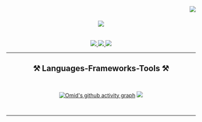 <img align="right" src="https://visitor-badge.laobi.icu/badge?page_id=Omid2831.Omid2831" />

<h1 align="center">
    <img src="https://readme-typing-svg.herokuapp.com/?font=Righteous&size=35&center=true&vCenter=true&width=500&height=70&duration=4000&lines=Hi+There!+👋;+I'm+Omid+MHR!;" />
</h1>



<br/>



 
<div align="center"> 
  <a href="mailto:pedro.mehrabiomid8282@gmail.com">
    <img src="https://img.shields.io/badge/Gmail-333333?style=for-the-badge&logo=gmail&logoColor=red" />
  </a>
  <a href="https://www.linkedin.com/in/omid-mehrabi-2638792a5/" target="_blank">
    <img src="https://img.shields.io/badge/LinkedIn-0077B5?style=for-the-badge&logo=linkedin&logoColor=white" target="_blank" />
  </a>
  <a href="https://Omid2831.github.io" target="_blank">
     <img src="https://img.shields.io/badge/Portfolio-FF5722?style=for-the-badge&logo=todoist&logoColor=white" target="_blank" /> <!-- sqlite, safari, google-chrome are other good icon options -->
  </a>
</div>

 <hr/>
 
<h2 align="center">⚒️ Languages-Frameworks-Tools ⚒️</h2>
<br/>
<div align="center">
    
[bear]: https://github-readme-stats.vercel.app/api?username=Omid2831&show_icons=true&hide=contribs,prs&cache_seconds=86400&theme=bear
[![Omid's github activity graph](https://github-readme-activity-graph.vercel.app/graph?username=Omid2831&theme=dracula)](https://github.com/Omid2831/github-readme-activity-graph)
 <img src="https://skillicons.dev/icons?i=nodejs,python,javascript,typescript,express,firebase,mongodb,c,java,nextjs,mysql,flask" /><br>

</div>

<br/>
<hr/>



<br/>
